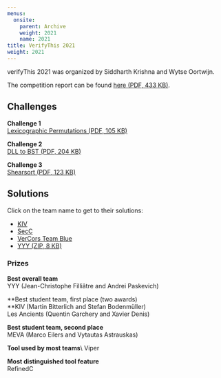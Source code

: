 ```yaml
---
menus: 
  onsite:
    parent: Archive
    weight: 2021
    name: 2021
title: VerifyThis 2021
weight: 2021
---
```


verifyThis 2021 was organized by Siddharth Krishna and Wytse Oortwijn.
<!--more-->

The competition report can be found [here (PDF, 433 KB)](ComptetionReportVerifyThis2019.pdf).

## Challenges

**Challenge 1**\
[Lexicographic Permutations (PDF, 105 KB)](challenge1.pdf)

**Challenge 2**\
[DLL to BST (PDF, 204 KB)](challenge2.pdf)

**Challenge 3**\
[Shearsort (PDF, 123 KB)](challenge3.pdf)

## Solutions

Click on the team name to get to their solutions:

* [KIV](https://kiv.isse.de/projects/v9/VerifyThis2021/index.html)
* [SecC](https://bitbucket.org/covern/secc/src/master/examples/case-studies/bst.c)
* [VerCors Team Blue](https://github.com/utwente-fmt/vercors/tree/dev/examples/verifythis/2021/TeamBlue)
* [YYY (ZIP, 8 KB)](verifyThis2021-YYY.zip)

### Prizes

**Best overall team**\
YYY (Jean-​Christophe Filliâtre and Andrei Paskevich)

**Best student team, first place (two awards)\
**KIV (Martin Bitterlich and Stefan Bodenmüller)\
Les Ancients (Quentin Garchery and Xavier Denis)

**Best student team, second place**\
MEVA (Marco Eilers and Vytautas Astrauskas)

**Tool used by most teams**\ 
Viper 

**Most distinguished tool feature**\
RefinedC
